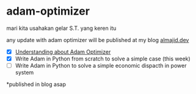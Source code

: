 # adam-optimizer
mari kita usahakan gelar S.T. yang keren itu

any update with adam optimizer will be published at my blog [almajid.dev](https://almajid.dev)

- [x] [Understanding about Adam Optimizer](https://www.almajid.dev/2025/04/understanding-adam-optimizer.html)
- [x] Write Adam in Python from scratch to solve a simple case (this week)
- [ ] Write Adam in Python to solve a simple economic dispacth in power system

*published in blog asap
